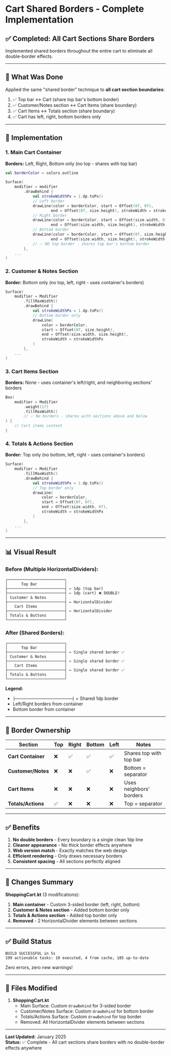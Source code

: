 # Cart Shared Borders - Complete Implementation

## ✅ Completed: All Cart Sections Share Borders

Implemented shared borders throughout the entire cart to eliminate all double-border effects.

---

## 🎯 What Was Done

Applied the same "shared border" technique to **all cart section boundaries**:

1. ✅ Top bar ↔ Cart (share top bar's bottom border)
2. ✅ Customer/Notes section ↔ Cart Items (share boundary)
3. ✅ Cart Items ↔ Totals section (share boundary)
4. ✅ Cart has left, right, bottom borders only

---

## 🔧 Implementation

### 1. Main Cart Container

**Borders:** Left, Right, Bottom only (no top - shares with top bar)

```kotlin
val borderColor = colors.outline

Surface(
    modifier = modifier
        .drawBehind {
            val strokeWidthPx = 1.dp.toPx()
            // Left border
            drawLine(color = borderColor, start = Offset(0f, 0f), 
                    end = Offset(0f, size.height), strokeWidth = strokeWidthPx)
            // Right border
            drawLine(color = borderColor, start = Offset(size.width, 0f),
                    end = Offset(size.width, size.height), strokeWidth = strokeWidthPx)
            // Bottom border
            drawLine(color = borderColor, start = Offset(0f, size.height),
                    end = Offset(size.width, size.height), strokeWidth = strokeWidthPx)
            // ✅ NO top border - shares top bar's bottom border
        },
    ...
)
```

### 2. Customer & Notes Section

**Border:** Bottom only (no top, left, right - uses container's borders)

```kotlin
Surface(
    modifier = Modifier
        .fillMaxWidth()
        .drawBehind {
            val strokeWidthPx = 1.dp.toPx()
            // Bottom border only
            drawLine(
                color = borderColor,
                start = Offset(0f, size.height),
                end = Offset(size.width, size.height),
                strokeWidth = strokeWidthPx
            )
        },
    ...
)
```

### 3. Cart Items Section

**Borders:** None - uses container's left/right, and neighboring sections' borders

```kotlin
Box(
    modifier = Modifier
        .weight(1f)
        .fillMaxWidth()
        // ✅ No borders - shares with sections above and below
) {
    // Cart items content
}
```

### 4. Totals & Actions Section

**Border:** Top only (no bottom, left, right - uses container's borders)

```kotlin
Surface(
    modifier = Modifier
        .fillMaxWidth()
        .drawBehind {
            val strokeWidthPx = 1.dp.toPx()
            // Top border only
            drawLine(
                color = borderColor,
                start = Offset(0f, 0f),
                end = Offset(size.width, 0f),
                strokeWidth = strokeWidthPx
            )
        },
    ...
)
```

---

## 📊 Visual Result

### Before (Multiple HorizontalDividers):

```
┌─────────────────────────┐
│      Top Bar            │
├─────────────────────────┤ ← 1dp (top bar)
├─────────────────────────┤ ← 1dp (cart) ❌ DOUBLE!
│ Customer & Notes        │
├─────────────────────────┤ ← HorizontalDivider
│   Cart Items            │
├─────────────────────────┤ ← HorizontalDivider
│ Totals & Buttons        │
└─────────────────────────┘
```

### After (Shared Borders):

```
┌─────────────────────────┐
│      Top Bar            │
├─────────────────────────┤ ← Single shared border ✅
│ Customer & Notes        │
├─────────────────────────┤ ← Single shared border ✅
│   Cart Items            │
├─────────────────────────┤ ← Single shared border ✅
│ Totals & Buttons        │
└─────────────────────────┘
```

**Legend:**

- `├─────────────────────────┤` = Shared 1dp border
- Left/Right borders from container
- Bottom border from container

---

## 🎨 Border Ownership

| Section | Top | Right | Bottom | Left | Notes |
|---------|-----|-------|--------|------|-------|
| **Cart Container** | ❌ | ✅ | ✅ | ✅ | Shares top with top bar |
| **Customer/Notes** | ❌ | ❌ | ✅ | ❌ | Bottom = separator |
| **Cart Items** | ❌ | ❌ | ❌ | ❌ | Uses neighbors' borders |
| **Totals/Actions** | ✅ | ❌ | ❌ | ❌ | Top = separator |

---

## ✅ Benefits

1. **No double borders** - Every boundary is a single clean 1dp line
2. **Cleaner appearance** - No thick border effects anywhere
3. **Web version match** - Exactly matches the web design
4. **Efficient rendering** - Only draws necessary borders
5. **Consistent spacing** - All sections perfectly aligned

---

## 🔧 Changes Summary

**ShoppingCart.kt** (3 modifications):

1. **Main container** - Custom 3-sided border (left, right, bottom)
2. **Customer & Notes section** - Added bottom border only
3. **Totals & Actions section** - Added top border only
4. **Removed** - 2 HorizontalDivider elements between sections

---

## ✅ Build Status

```
BUILD SUCCESSFUL in 5s
199 actionable tasks: 10 executed, 4 from cache, 185 up-to-date
```

Zero errors, zero new warnings!

---

## 📁 Files Modified

1. **ShoppingCart.kt**
    - Main Surface: Custom `drawBehind` for 3-sided border
    - Customer/Notes Surface: Custom `drawBehind` for bottom border
    - Totals/Actions Surface: Custom `drawBehind` for top border
    - Removed: All HorizontalDivider elements between sections

---

**Last Updated:** January 2025  
**Status:** ✅ Complete - All cart sections share borders with no double-border effects anywhere
